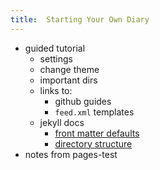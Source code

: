 ```yaml
---
title:  Starting Your Own Diary
---
```


- guided tutorial
    - settings 
    - change theme
    - important dirs
    - links to:
        - github guides
        - `feed.xml` templates
    - jekyll docs
        - [front matter defaults](https://jekyllrb.com/docs/configuration/front-matter-defaults/)
        - [directory structure](https://jekyllrb.com/docs/structure/)
- notes from pages-test